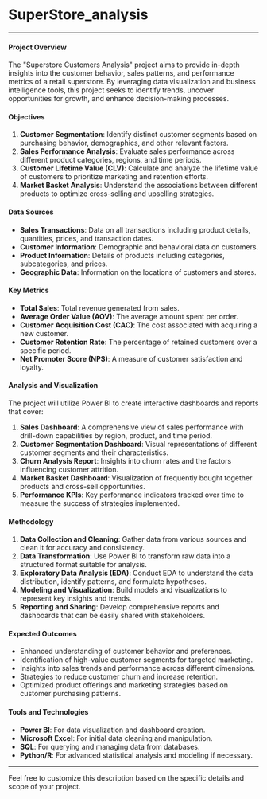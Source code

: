 # SuperStore_analysis
---
#### Project Overview
The "Superstore Customers Analysis" project aims to provide in-depth insights into the customer behavior, sales patterns, and performance metrics of a retail superstore. By leveraging data visualization and business intelligence tools, this project seeks to identify trends, uncover opportunities for growth, and enhance decision-making processes.

#### Objectives
1. **Customer Segmentation**: Identify distinct customer segments based on purchasing behavior, demographics, and other relevant factors.
2. **Sales Performance Analysis**: Evaluate sales performance across different product categories, regions, and time periods.
3. **Customer Lifetime Value (CLV)**: Calculate and analyze the lifetime value of customers to prioritize marketing and retention efforts.
4. **Market Basket Analysis**: Understand the associations between different products to optimize cross-selling and upselling strategies.

#### Data Sources
- **Sales Transactions**: Data on all transactions including product details, quantities, prices, and transaction dates.
- **Customer Information**: Demographic and behavioral data on customers.
- **Product Information**: Details of products including categories, subcategories, and prices.
- **Geographic Data**: Information on the locations of customers and stores.

#### Key Metrics
- **Total Sales**: Total revenue generated from sales.
- **Average Order Value (AOV)**: The average amount spent per order.
- **Customer Acquisition Cost (CAC)**: The cost associated with acquiring a new customer.
- **Customer Retention Rate**: The percentage of retained customers over a specific period.
- **Net Promoter Score (NPS)**: A measure of customer satisfaction and loyalty.

#### Analysis and Visualization
The project will utilize Power BI to create interactive dashboards and reports that cover:
1. **Sales Dashboard**: A comprehensive view of sales performance with drill-down capabilities by region, product, and time period.
2. **Customer Segmentation Dashboard**: Visual representations of different customer segments and their characteristics.
3. **Churn Analysis Report**: Insights into churn rates and the factors influencing customer attrition.
4. **Market Basket Dashboard**: Visualization of frequently bought together products and cross-sell opportunities.
5. **Performance KPIs**: Key performance indicators tracked over time to measure the success of strategies implemented.

#### Methodology
1. **Data Collection and Cleaning**: Gather data from various sources and clean it for accuracy and consistency.
2. **Data Transformation**: Use Power BI to transform raw data into a structured format suitable for analysis.
3. **Exploratory Data Analysis (EDA)**: Conduct EDA to understand the data distribution, identify patterns, and formulate hypotheses.
4. **Modeling and Visualization**: Build models and visualizations to represent key insights and trends.
5. **Reporting and Sharing**: Develop comprehensive reports and dashboards that can be easily shared with stakeholders.

#### Expected Outcomes
- Enhanced understanding of customer behavior and preferences.
- Identification of high-value customer segments for targeted marketing.
- Insights into sales trends and performance across different dimensions.
- Strategies to reduce customer churn and increase retention.
- Optimized product offerings and marketing strategies based on customer purchasing patterns.

#### Tools and Technologies
- **Power BI**: For data visualization and dashboard creation.
- **Microsoft Excel**: For initial data cleaning and manipulation.
- **SQL**: For querying and managing data from databases.
- **Python/R**: For advanced statistical analysis and modeling if necessary.

---

Feel free to customize this description based on the specific details and scope of your project.
